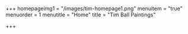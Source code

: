 +++
homepageimg1 = "/images/tim-homepage1.png"
menuitem = "true"
menuorder = 1
menutitle = "Home"
title = "Tim Ball Paintings"

+++
